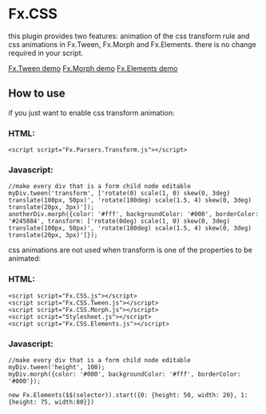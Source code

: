 Fx.CSS
============

this plugin provides two features: animation of the css transform rule and css animations in Fx.Tween, Fx.Morph and Fx.Elements. there is no change required in your script.

[Fx.Tween demo](http://tbela99.github.com/Fx.css/Demos/index-tween.html)
[Fx.Morph demo](http://tbela99.github.com/Fx.css/Demos/index-morph.html)
[Fx.Elements demo](http://tbela99.github.com/Fx.css/Demos/index-elements.html)

How to use
----------

if you just want to enable css transform animation:


### HTML:

	<script script="Fx.Parsers.Transform.js"></script>

### Javascript:

	//make every div that is a form child node editable
	myDiv.tween('transform', ['rotate(0) scale(1, 0) skew(0, 3deg) translate(100px, 50px)', 'rotate(180deg) scale(1.5, 4) skew(0, 3deg) translate(20px, 3px)']);
	anotherDiv.morph({color: '#fff', backgroundColor: '#000', borderColor: '#245884', transform: ['rotate(0deg) scale(1, 0) skew(0, 3deg) translate(100px, 50px)', 'rotate(180deg) scale(1.5, 4) skew(0, 3deg) translate(20px, 3px)']});
						
css animations are not used when transform is one of the properties to be animated:
	
### HTML:

	<script script="Fx.CSS.js"></script>
	<script script="Fx.CSS.Tween.js"></script>
	<script script="Fx.CSS.Morph.js"></script>
	<script script="Stylesheet.js"></script>
	<script script="Fx.CSS.Elements.js"></script>
	
### Javascript:
				
	//make every div that is a form child node editable
	myDiv.tween('height', 100);
	myDiv.morph({color: '#000', backgroundColor: '#fff', borderColor: '#000'});
	
	new Fx.Elements($$(selector)).start({0: {height: 50, width: 20}, 1: {height: 75, width:80}})
		
